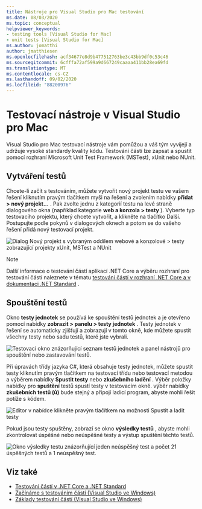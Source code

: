 ```yaml
---
title: Nástroje pro Visual Studio pro Mac testování
ms.date: 08/03/2020
ms.topic: conceptual
helpviewer_keywords:
- testing tools [Visual Studio for Mac]
- unit tests [Visual Studio for Mac]
ms.author: jomatthi
author: jmatthiesen
ms.openlocfilehash: acf34677e8d9b477512763be3c43bb9df0c53c46
ms.sourcegitcommit: 6cfffa72af599a9d667249caaaa411bb28ea69fd
ms.translationtype: MT
ms.contentlocale: cs-CZ
ms.lasthandoff: 09/02/2020
ms.locfileid: "88200976"
---
```

# <a name="testing-tools-in-visual-studio-for-mac"></a>Testovací nástroje v Visual Studio pro Mac

Visual Studio pro Mac testovací nástroje vám pomůžou a váš tým vyvíjejí a udržuje vysoké standardy kvality kódu. Testování částí lze zapsat a spustit pomocí rozhraní Microsoft Unit Test Framework (MSTest), xUnit nebo NUnit.

## <a name="creating-tests"></a>Vytváření testů
Chcete-li začít s testováním, můžete vytvořit nový projekt testu ve vašem řešení kliknutím pravým tlačítkem myši na řešení a zvolením nabídky **přidat > nový projekt...** . Pak zvolte jednu z kategorií testu na levé straně dialogového okna (například kategorie **web a konzola > testy** ). Vyberte typ testovacího projektu, který chcete vytvořit, a klikněte na tlačítko Další. Postupujte podle pokynů v dialogových oknech a potom se do vašeho řešení přidá nový testovací projekt.

![Dialog Nový projekt s vybraným oddílem webové a konzolové > testy zobrazující projekty xUnit, MSTest a NUnit](media/create-new-test-project.PNG)

> [!NOTE]
> Další informace o testování částí aplikací .NET Core a výběru rozhraní pro testování částí naleznete v tématu [testování částí v rozhraní .NET Core a v dokumentaci .NET Standard](https://docs.microsoft.com/dotnet/core/testing/?pivots=xunit) .

## <a name="running-tests"></a>Spouštění testů
Okno **testy jednotek** se používá ke spouštění testů jednotek a je otevřeno pomocí nabídky **zobrazit > panelu > testy jednotek** . Testy jednotek v řešení se automaticky zjišťují a zobrazují v tomto okně, kde můžete spustit všechny testy nebo sadu testů, které jste vybrali.

![Testovací okno znázorňující seznam testů jednotek a panel nástrojů pro spouštění nebo zastavování testů.](media/test-window.PNG)

Při úpravách třídy jazyka C#, která obsahuje testy jednotek, můžete spustit testy kliknutím pravým tlačítkem na testovací třídu nebo testovací metodou a výběrem nabídky **Spustit testy** nebo **zkušebního ladění** . Výběr položky nabídky pro **spuštění** testů spustí testy v testovacím okně. výběr nabídky **zkušebních testů (ů)** bude stejný a připojí ladicí program, abyste mohli řešit potíže s kódem.

![Editor v nabídce klikněte pravým tlačítkem na možnosti Spustit a ladit testy](media/run-tests-context-menu.PNG)

Pokud jsou testy spuštěny, zobrazí se okno **výsledky testů** , abyste mohli zkontrolovat úspěšné nebo neúspěšné testy a výstup spuštění těchto testů.

![Okno výsledky testu znázorňující jeden neúspěšný test a počet 21 úspěšných testů a 1 neúspěšný test.](media/test-results-window.PNG)

## <a name="see-also"></a>Viz také

- [Testování částí v .NET Core a .NET Standard](/dotnet/core/testing)
- [Začínáme s testováním částí (Visual Studio ve Windows)](/visualstudio/test/getting-started-with-unit-testing)
- [Základy testování částí (Visual Studio ve Windows)](/visualstudio/test/unit-test-basics)
